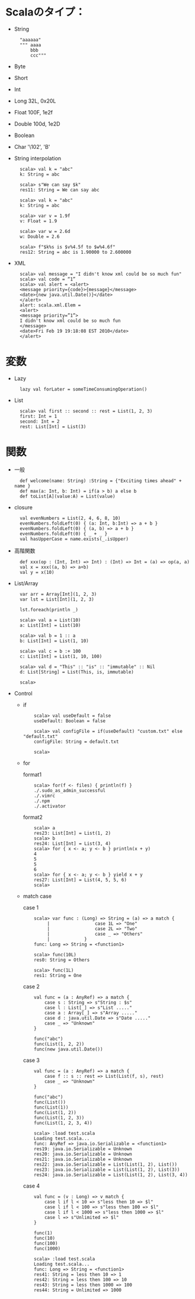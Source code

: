 # Scalaのタイプ：

* String    

		"aaaaaa"
		""" aaaa
            bbb
            ccc"""
* Byte
* Short
* Int
* Long     32L, 0x20L
* Float    100F, 1e2f
* Double   100d, 1e2D
* Boolean
* Char      '\102', 'B'

* String interpolation
        
        scala> val k = "abc"
        k: String = abc
        
        scala> s"We can say $k"
        res11: String = We can say abc

        scala> val k = "abc"
        k: String = abc
        
        scala> var v = 1.9f
        v: Float = 1.9
        
        scala> var w = 2.6d
        w: Double = 2.6
        
        scala> f"$k%s is $v%4.5f to $w%4.6f"
        res12: String = abc is 1.90000 to 2.600000

* XML

        scala> val message = "I didn't know xml could be so much fun"
        scala> val code = “1”
        scala> val alert = <alert>
        <message priority={code}>{message}</message>
        <date>{new java.util.Date()}</date>
        </alert>
        alert: scala.xml.Elem =
        <alert>
        <message priority=”1”>
        I didn't know xml could be so much fun
        </message>
        <date>Fri Feb 19 19:18:08 EST 2010</date>
        </alert>
        
# 変数

* Lazy
    
        lazy val forLater = someTimeConsumingOperation()
* List
        
        scala> val first :: second :: rest = List(1, 2, 3)
        first: Int = 1
        second: Int = 2
        rest: List[Int] = List(3)
        
# 関数

* 一般

        def welcome(name: String) :String = {"Exciting times ahead" + name }
        def max(a: Int, b: Int) = if(a > b) a else b
        def toList[A](value:A) = List(value)
        
* closure

        val evenNumbers = List(2, 4, 6, 8, 10)
        evenNumbers.foldLeft(0) { (a: Int, b:Int) => a + b }
        evenNumbers.foldLeft(0) { (a, b) => a + b }
        evenNumbers.foldLeft(0) { _ + _ }
        val hasUpperCase = name.exists(_.isUpper)

* 高階関数

        def xxx(op : (Int, Int) => Int) : (Int) => Int = (a) => op(a, a)
        val x = xxx((a, b) => a+b)
        val y = x(10)

* List/Array

        var arr = Array[Int](1, 2, 3)
        var lst = List[Int](1, 2, 3)
        
        lst.foreach(println _)

        scala> val a = List(10)
        a: List[Int] = List(10)

        scala> val b = 1 :: a
        b: List[Int] = List(1, 10)

        scala> val c = b :+ 100
        c: List[Int] = List(1, 10, 100)

        scala> val d = "This" :: "is" :: "immutable" :: Nil
        d: List[String] = List(This, is, immutable)

        scala>


* Control

  * if

            scala> val useDefault = false
            useDefault: Boolean = false

            scala> val configFile = if(useDefault) "custom.txt" else "default.txt"
            configFile: String = default.txt

            scala>

  * for
    
    format1

            scala> for(f <- files) { println(f) }
            ./.sudo_as_admin_successful
            ./.vimrc
            ./.npm
            ./.activator

    format2

            scala> a
            res23: List[Int] = List(1, 2)
            scala> b
            res24: List[Int] = List(3, 4)
            scala> for { x <- a; y <- b } println(x + y)
            4
            5
            5
            6
            scala> for { x <- a; y <- b } yield x + y
            res27: List[Int] = List(4, 5, 5, 6)
            scala>

  * match case

    case 1
            
            scala> var func : (Long) => String = (a) => a match {
                 |                 case 1L => "One"
                 |                 case 2L => "Two"
                 |                 case _ => "Others"
                 |             }
            func: Long => String = <function1>

            scala> func(10L)
            res0: String = Others

            scala> func(1L)
            res1: String = One

    case 2

            val func = (a : AnyRef) => a match {
                case s : String => s"String : $s"
                case l : List[_] => s"List ....."
                case a : Array[_] => s"Array ....."
                case d : java.util.Date => s"Date ....."
                case _ => "Unknown"
            }

            func("abc")
            func(List(1, 2, 2))
            func(new java.util.Date())

    case 3
        
            val func = (a : AnyRef) => a match {
                case f :: s :: rest => List(List(f, s), rest)
                case _ => "Unknown"
            }
            
            func("abc")
            func(List())
            func(List(1))
            func(List(1, 2))
            func(List(1, 2, 3))
            func(List(1, 2, 3, 4))

            scala> :load test.scala
            Loading test.scala...
            func: AnyRef => java.io.Serializable = <function1>
            res19: java.io.Serializable = Unknown
            res20: java.io.Serializable = Unknown
            res21: java.io.Serializable = Unknown
            res22: java.io.Serializable = List(List(1, 2), List())
            res23: java.io.Serializable = List(List(1, 2), List(3))
            res24: java.io.Serializable = List(List(1, 2), List(3, 4))

    case 4

            val func = (v : Long) => v match {
                case l if l < 10 => s"less then 10 => $l"
                case l if l < 100 => s"less then 100 => $l"
                case l if l < 1000 => s"less then 1000 => $l"
                case l => s"Unlimited => $l"
            }
            
            func(1)
            func(10)
            func(100)
            func(1000)

            scala> :load test.scala
            Loading test.scala...
            func: Long => String = <function1>
            res41: String = less then 10 => 1
            res42: String = less then 100 => 10
            res43: String = less then 1000 => 100
            res44: String = Unlimited => 1000

